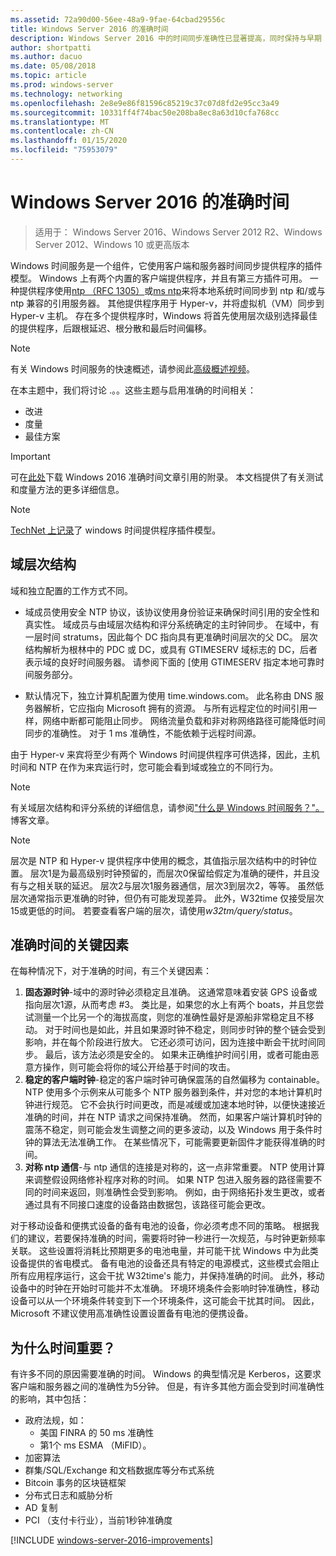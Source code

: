 ```yaml
---
ms.assetid: 72a90d00-56ee-48a9-9fae-64cbad29556c
title: Windows Server 2016 的准确时间
description: Windows Server 2016 中的时间同步准确性已显著提高，同时保持与早期 Windows 版本的完全向后 NTP 兼容性。
author: shortpatti
ms.author: dacuo
ms.date: 05/08/2018
ms.topic: article
ms.prod: windows-server
ms.technology: networking
ms.openlocfilehash: 2e8e9e86f81596c85219c37c07d8fd2e95cc3a49
ms.sourcegitcommit: 10331ff4f74bac50e208ba8ec8a63d10cfa768cc
ms.translationtype: MT
ms.contentlocale: zh-CN
ms.lasthandoff: 01/15/2020
ms.locfileid: "75953079"
---
```

# <a name="accurate-time-for-windows-server-2016"></a>Windows Server 2016 的准确时间

>适用于： Windows Server 2016、Windows Server 2012 R2、Windows Server 2012、Windows 10 或更高版本

Windows 时间服务是一个组件，它使用客户端和服务器时间同步提供程序的插件模型。  Windows 上有两个内置的客户端提供程序，并且有第三方插件可用。 一种提供程序使用[ntp （RFC 1305）](https://tools.ietf.org/html/rfc1305)或[ms ntp](https://msdn.microsoft.com/library/cc246877.aspx)来将本地系统时间同步到 ntp 和/或与 ntp 兼容的引用服务器。 其他提供程序用于 Hyper-v，并将虚拟机（VM）同步到 Hyper-v 主机。  存在多个提供程序时，Windows 将首先使用层次级别选择最佳的提供程序，后跟根延迟、根分散和最后时间偏移。

> [!NOTE]
> 有关 Windows 时间服务的快速概述，请参阅此[高级概述视频](https://aka.ms/WS2016TimeVideo)。

在本主题中，我们将讨论 .。。这些主题与启用准确的时间相关： 

- 改进
- 度量
- 最佳方案

> [!IMPORTANT]
> 可在[此处](https://windocs.blob.core.windows.net/windocs/WindowsTimeSyncAccuracy_Addendum.pdf)下载 Windows 2016 准确时间文章引用的附录。  本文档提供了有关测试和度量方法的更多详细信息。

> [!NOTE] 
> [TechNet 上记录](https://msdn.microsoft.com/library/windows/desktop/ms725475%28v=vs.85%29.aspx)了 windows 时间提供程序插件模型。

## <a name="domain-hierarchy"></a>域层次结构
域和独立配置的工作方式不同。

- 域成员使用安全 NTP 协议，该协议使用身份验证来确保时间引用的安全性和真实性。  域成员与由域层次结构和评分系统确定的主时钟同步。  在域中，有一层时间 stratums，因此每个 DC 指向具有更准确时间层次的父 DC。  层次结构解析为根林中的 PDC 或 DC，或具有 GTIMESERV 域标志的 DC，后者表示域的良好时间服务器。  请参阅下面的 [使用 GTIMESERV 指定本地可靠时间服务部分。

- 默认情况下，独立计算机配置为使用 time.windows.com。  此名称由 DNS 服务器解析，它应指向 Microsoft 拥有的资源。  与所有远程定位的时间引用一样，网络中断都可能阻止同步。  网络流量负载和非对称网络路径可能降低时间同步的准确性。  对于 1 ms 准确性，不能依赖于远程时间源。

由于 Hyper-v 来宾将至少有两个 Windows 时间提供程序可供选择，因此，主机时间和 NTP 在作为来宾运行时，您可能会看到域或独立的不同行为。

> [!NOTE] 
> 有关域层次结构和评分系统的详细信息，请参阅["什么是 Windows 时间服务？"。](https://blogs.msdn.microsoft.com/w32time/2007/07/07/what-is-windows-time-service/) 博客文章。

> [!NOTE]
> 层次是 NTP 和 Hyper-v 提供程序中使用的概念，其值指示层次结构中的时钟位置。  层次1是为最高级别时钟预留的，而层次0保留给假定为准确的硬件，并且没有与之相关联的延迟。  层次2与层次1服务器通信，层次3到层次2，等等。  虽然低层次通常指示更准确的时钟，但仍有可能发现差异。  此外，W32time 仅接受层次15或更低的时间。  若要查看客户端的层次，请使用*w32tm/query/status*。

## <a name="critical-factors-for-accurate-time"></a>准确时间的关键因素
在每种情况下，对于准确的时间，有三个关键因素：

1. **固态源时钟**-域中的源时钟必须稳定且准确。 这通常意味着安装 GPS 设备或指向层次1源，从而考虑 #3。 类比是，如果您的水上有两个 boats，并且您尝试测量一个比另一个的海拔高度，则您的准确性最好是源船非常稳定且不移动。 对于时间也是如此，并且如果源时钟不稳定，则同步时钟的整个链会受到影响，并在每个阶段进行放大。 它还必须可访问，因为连接中断会干扰时间同步。 最后，该方法必须是安全的。 如果未正确维护时间引用，或者可能由恶意方操作，则可能会将你的域公开给基于时间的攻击。
2. **稳定的客户端时钟**-稳定的客户端时钟可确保震荡的自然偏移为 containable。  NTP 使用多个示例来从可能多个 NTP 服务器到条件，并对您的本地计算机时钟进行规范。  它不会执行时间更改，而是减缓或加速本地时钟，以便快速接近准确的时间，并在 NTP 请求之间保持准确。  然而，如果客户端计算机时钟的震荡不稳定，则可能会发生调整之间的更多波动，以及 Windows 用于条件时钟的算法无法准确工作。  在某些情况下，可能需要更新固件才能获得准确的时间。
3. **对称 ntp 通信**-与 ntp 通信的连接是对称的，这一点非常重要。  NTP 使用计算来调整假设网络修补程序对称的时间。  如果 NTP 包进入服务器的路径需要不同的时间来返回，则准确性会受到影响。  例如，由于网络拓扑发生更改，或者通过具有不同接口速度的设备路由数据包，该路径可能会更改。

对于移动设备和便携式设备的备有电池的设备，你必须考虑不同的策略。  根据我们的建议，若要保持准确的时间，需要将时钟一秒进行一次规范，与时钟更新频率关联。 这些设置将消耗比预期更多的电池电量，并可能干扰 Windows 中为此类设备提供的省电模式。 备有电池的设备还具有特定的电源模式，这些模式会阻止所有应用程序运行，这会干扰 W32time's 能力，并保持准确的时间。 此外，移动设备中的时钟在开始时可能并不太准确。  环境环境条件会影响时钟准确性，移动设备可以从一个环境条件转变到下一个环境条件，这可能会干扰其时间。  因此，Microsoft 不建议使用高准确性设置设置备有电池的便携设备。 

## <a name="why-is-time-important"></a>为什么时间重要？  
有许多不同的原因需要准确的时间。  Windows 的典型情况是 Kerberos，这要求客户端和服务器之间的准确性为5分钟。  但是，有许多其他方面会受到时间准确性的影响，其中包括：


- 政府法规，如：
    - 美国 FINRA 的 50 ms 准确性
    - 第1个 ms ESMA （MiFID）。
- 加密算法
- 群集/SQL/Exchange 和文档数据库等分布式系统
- Bitcoin 事务的区块链框架
- 分布式日志和威胁分析 
- AD 复制
- PCI （支付卡行业），当前1秒钟准确度



[!INCLUDE [windows-server-2016-improvements](windows-server-2016-improvements.md)]
